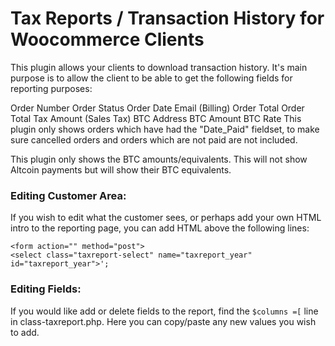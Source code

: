 # Tax Reports / Transaction History for Woocommerce Clients

This plugin allows your clients to download transaction history. It's main purpose is to allow the client to be able to get the following fields for reporting purposes:

Order Number
Order Status
Order Date
Email (Billing)
Order Total
Order Total Tax Amount (Sales Tax)
BTC Address
BTC Amount
BTC Rate
This plugin only shows orders which have had the "Date_Paid" fieldset, to make sure cancelled orders and orders which are not paid are not included.

This plugin only shows the BTC amounts/equivalents. This will not show Altcoin payments but will show their BTC equivalents.

### Editing Customer Area:

If you wish to edit what the customer sees, or perhaps add your own HTML intro to the reporting page, you can add HTML above the following lines:

    <form action="" method="post">
    <select class="taxreport-select" name="taxreport_year" id="taxreport_year">';



### Editing Fields:

If you would like add or delete fields to the report, find the `$columns =[` line in class-taxreport.php. Here you can copy/paste any new values you wish to add. 

